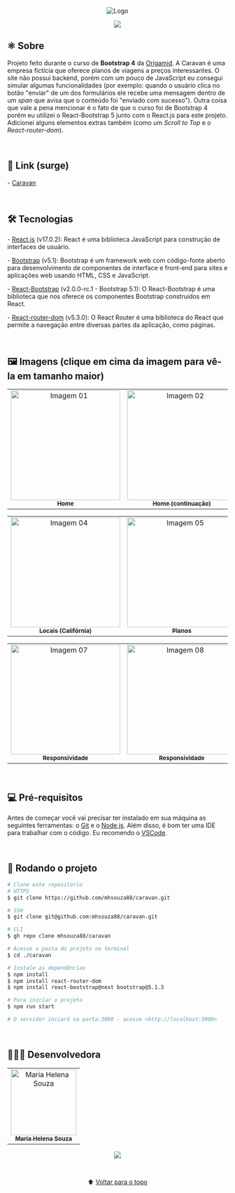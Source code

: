 <p align="center">
  <img src="https://user-images.githubusercontent.com/88038506/141600688-9908633d-6d25-490b-9596-cabb82fa8b4f.png" alt="Logo" id="top">
  </p>

<p align="center">
  <a href="https://github.com/mhsouza88/caravan/blob/master/LICENSE" target="_blank"><img src="https://img.shields.io/static/v1?label=License&message=MIT&color=informational"></a>
 </p>
 
 
 <h2> ⚛️ Sobre</h2>
 <p>Projeto feito durante o curso de <b>Bootstrap 4</b> da <a href="https://www.origamid.com/" target="_blank">Origamid</a>. A Caravan é uma empresa fictícia que oferece planos de viagens a preços interessantes. O site não possui backend, porém com um pouco de JavaScript eu consegui simular algumas funcionalidades (por exemplo: quando o usuário clica no botão "enviar" de um dos formulários ele recebe uma mensagem dentro de um <i>span</i> que avisa que o conteúdo foi "enviado com sucesso"). Outra coisa que vale a pena mencionar é o fato de que o curso foi de Bootstrap 4 porém eu utilizei o React-Bootstrap 5 junto com o React.js para este projeto. Adicionei alguns elementos extras também (como um <i>Scroll to Top</i> e o <i>React-router-dom</i>).</p><br/>
 
 
 <h2> 🔗 Link (surge)</h2>
 <p>- <a href="http://shocking-heart.surge.sh/" target="_blank">Caravan</a></p><br/>


<h2> 🛠️ Tecnologias</h2>
<p> - <a href="https://pt-br.reactjs.org/" target="_blank">React.js</a> (v17.0.2): React é uma biblioteca JavaScript para construção de interfaces de usuário.</p>
<p> - <a href="https://getbootstrap.com/" target="_blank">Bootstrap</a> (v5.1): Bootstrap é um framework web com código-fonte aberto para desenvolvimento de componentes de interface e front-end para sites e aplicações web usando HTML, CSS e JavaScript.</p>
<p> - <a href="https://react-bootstrap.netlify.app/" target="_blank">React-Bootstrap</a> (v2.0.0-rc.1 - Bootstrap 5.1): O React-Bootstrap é uma biblioteca que nos oferece os componentes Bootstrap construídos em React.</p>
<p> - <a href="https://v5.reactrouter.com/web/guides/quick-start" target="_blank">React-router-dom</a> (v5.3.0): O React Router é uma biblioteca do React que permite a navegação entre diversas partes da aplicação, como páginas.</p><br/>


<h2> 🖼️ Imagens (clique em cima da imagem para vê-la em tamanho maior)</h2>
<table align="center">
  <tr>
    <td align="center"><a href="https://user-images.githubusercontent.com/88038506/141595248-3801972e-218b-4418-ac94-53532783a9c3.png" target="_blank">
      <img src="https://user-images.githubusercontent.com/88038506/141595248-3801972e-218b-4418-ac94-53532783a9c3.png" width="250px" alt="Imagem 01"/>
      <br />
      <sub><b>Home</b></sub>
      <br />
    </td>
    <td align="center"><a href="https://user-images.githubusercontent.com/88038506/141595423-42499ded-9266-4dec-8db8-47889bcad8a3.png" target="_blank">
      <img src="https://user-images.githubusercontent.com/88038506/141595423-42499ded-9266-4dec-8db8-47889bcad8a3.png" width="250px" alt="Imagem 02"/>
      <br />
      <sub><b>Home (continuação)</b></sub>
      <br />
    </td>  
    <td align="center"><a href="https://user-images.githubusercontent.com/88038506/141595538-f9229d30-da63-42f4-a907-181180948982.png" target="_blank">
      <img src="https://user-images.githubusercontent.com/88038506/141595538-f9229d30-da63-42f4-a907-181180948982.png" width="250px" alt="Imagem 03"/>
      <br />
      <sub><b>Home (continuação)</b></sub>
      <br />
    </td> 
      </table>
    <table align="center">
    <td align="center"><a href="https://user-images.githubusercontent.com/88038506/141595709-57944c70-b0f9-44b5-b7c4-4027bc0dbb6e.png" target="_blank">
      <img src="https://user-images.githubusercontent.com/88038506/141595709-57944c70-b0f9-44b5-b7c4-4027bc0dbb6e.png" width="250px" alt="Imagem 04"/>
      <br />
      <sub><b>Locais (Califórnia)</b></sub>
      <br />
    </td>
    <td align="center"><a href="https://user-images.githubusercontent.com/88038506/141595816-a0f98087-faf0-40dc-aca9-7d3e4783d350.png" target="_blank">
      <img src="https://user-images.githubusercontent.com/88038506/141595816-a0f98087-faf0-40dc-aca9-7d3e4783d350.png" width="250px" alt="Imagem 05"/>
      <br />
      <sub><b>Planos</b></sub>
      <br />
    </td> 
      <td align="center"><a href="https://user-images.githubusercontent.com/88038506/141596181-7c10c2bc-a51f-4890-b0d9-bf548c2de33f.png" target="_blank">
      <img src="https://user-images.githubusercontent.com/88038506/141596181-7c10c2bc-a51f-4890-b0d9-bf548c2de33f.png" width="250px" alt="Imagem 06"/>
      <br />
      <sub><b>Contato</b></sub>
      <br />
    </td> 
</table>
  <table align="center">
    <td align="center"><a href="https://user-images.githubusercontent.com/88038506/141596285-ed27b703-2682-4b81-8b0a-225017829a5f.png" target="_blank">
      <img src="https://user-images.githubusercontent.com/88038506/141596285-ed27b703-2682-4b81-8b0a-225017829a5f.png" height="250px" alt="Imagem 07"/>
      <br />
      <sub><b>Responsividade</b></sub>
      <br />
    </td>
    <td align="center"><a href="https://user-images.githubusercontent.com/88038506/141596424-80410165-d55a-4a00-ad17-dca8765fe3d7.png" target="_blank">
      <img src="https://user-images.githubusercontent.com/88038506/141596424-80410165-d55a-4a00-ad17-dca8765fe3d7.png" height="250px" alt="Imagem 08"/>
      <br />
      <sub><b>Responsividade</b></sub>
      <br />
    </td> 
</table>
  <p></p>
<br/>
  
  
 
<h2> 💻 Pré-requisitos </h2>

<p>Antes de começar você vai precisar ter instalado em sua máquina as seguintes ferramentas: o <a href="https://git-scm.com" target="_blank">Git</a> e o <a href="https://nodejs.org/en/" target="_blank">Node.js</a>.
Além disso, é bom ter uma IDE para trabalhar com o código. Eu recomendo o <a href="https://code.visualstudio.com" target="_blank">VSCode</a>.</p><br/>

  

<h2> 🚀 Rodando o projeto </h2>

```bash
# Clone este repositório
# HTTPS
$ git clone https://github.com/mhsouza88/caravan.git

# SSH
$ git clone git@github.com:mhsouza88/caravan.git

# CLI
$ gh repo clone mhsouza88/caravan

# Acesse a pasta do projeto no terminal
$ cd ./caravan

# Instale as dependências
$ npm install
$ npm install react-router-dom
$ npm install react-bootstrap@next bootstrap@5.1.3

# Para iniciar o projeto
$ npm run start

# O servidor inciará na porta:3000 - acesse <http://localhost:3000>
```
  <p></p><br/>
 
  <h2> 👩🏻‍💻 Desenvolvedora</h2>
<table align="center">
  <tr>
    <td align="center"><a href="https://github.com/mhsouza88" target="_blank">
      <img src="https://avatars.githubusercontent.com/u/88038506?v=4" width="150px" alt="Maria Helena Souza"/>
      <br />
      <sub><b>Maria Helena Souza</b></sub>
      <br />
    </td>
  </table>
  
  <p align="center">
    <a href="https://www.linkedin.com/in/mhsouza88/" target="_blank"><img src="https://img.shields.io/badge/-LinkedIn-informational?style=for-the-badge&logo=LinkedIn&logoColor=white&color=informational"></a>
  </p><br/>
  
<p align="center">
  ⬆ <a href="#top"> Voltar para o topo</a>
  </p>
